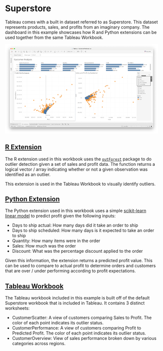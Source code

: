 # Superstore

Tableau comes with a built in dataset referred to as Superstore. This dataset represents products, sales, and profits from an imaginary company. The dashboard in this example showcases how R and Python extensions can be used together from the same Tableau Workbook.

![](../img/superstore-workbook.png)

## [R Extension](R/plumber.R)

The R extension used in this workbook uses the [`outForest`](https://github.com/mayer79/outForest) package to do outlier detection given a set of sales and profit data. The function returns a logical vector / array indicating whether or not a given observation was identified as an outlier.

This extension is used in the Tableau Workbook to visually identify outliers.

## [Python Extension](Python/app.py)

The Python extension used in this workbook uses a simple [scikit-learn linear model](https://scikit-learn.org/stable/modules/generated/sklearn.linear_model.LinearRegression.html) to predict profit given the following inputs:

* Days to ship actual: How many days did it take an order to ship
* Days to ship scheduled: How many days is it expected to take an order to ship
* Quantity: How many items were in the order
* Sales: How much was the order
* Discount: What was the percentage discount applied to the order

Given this information, the extension returns a predicted profit value. This can be used to compare to actual profit to determine orders and customers that are over / under performing according to profit expectations.

## [Tableau Workbook](Tableau/)
The Tableau workbook included in this example is built off of the default Superstore workbook that is included in Tableau. It contains 3 distinct worksheets:

* CustomerScatter: A view of customers comparing Sales to Profit. The color of each point indicates its outlier status.
* CustomerPerformance: A view of customers comparing Profit to Predicted Profit. The color of each point indicates its outlier status.
* CustomerOverview: View of sales performance broken down by various categories across regions.